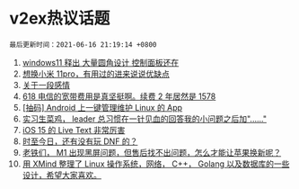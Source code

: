 # v2ex热议话题

`最后更新时间：2021-06-16 21:19:14 +0800`

1. [windows11 释出 大量圆角设计 控制面板还在](https://www.v2ex.com/t/783624)
1. [想换小米 11pro，有用过的进来说说优缺点](https://www.v2ex.com/t/783663)
1. [关于一段感情](https://www.v2ex.com/t/783620)
1. [618 电信的宽带费用是真坚挺啊。续费 2 年居然是 1578](https://www.v2ex.com/t/783680)
1. [[抽码] Android 上一键管理维护 Linux 的 App](https://www.v2ex.com/t/783655)
1. [实习生菜鸡， leader 总习惯在一针见血的回答我的小问题之后加"......"](https://www.v2ex.com/t/783612)
1. [iOS 15 的 Live Text 非常厉害](https://www.v2ex.com/t/783622)
1. [时至今日，还有没有玩 DNF 的？](https://www.v2ex.com/t/783723)
1. [老铁们， M1 出现黑屏问题，但售后找不出问题，怎么才能让苹果换新呢？](https://www.v2ex.com/t/783702)
1. [用 XMind 整理了 Linux 操作系统，网络， C++， Golang 以及数据库的一些设计，希望大家喜欢。](https://www.v2ex.com/t/783649)

